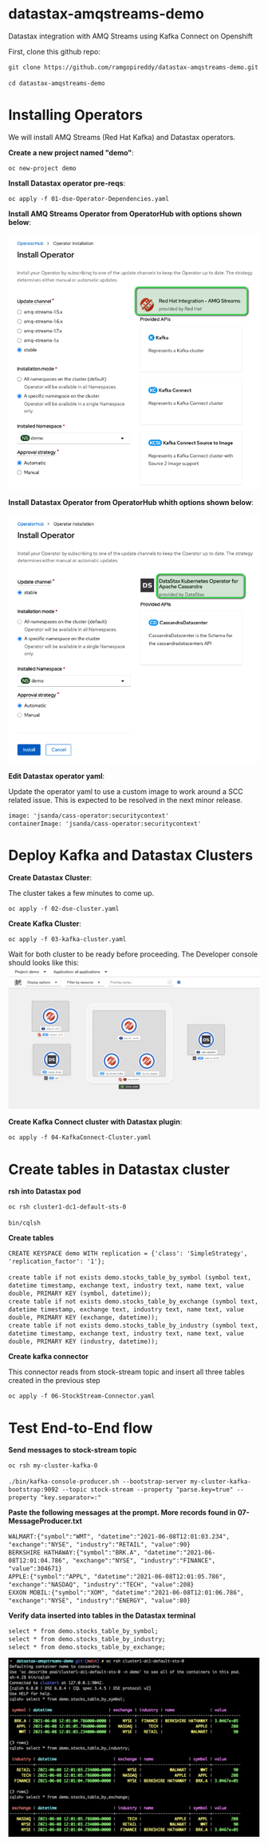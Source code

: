# datastax-amqstreams-demo
Datastax integration with AMQ Streams using Kafka Connect on Openshift

First, clone this github repo:
```
git clone https://github.com/ramgopireddy/datastax-amqstreams-demo.git

cd datastax-amqstreams-demo
```

# Installing Operators
We will install AMQ Streams (Red Hat Kafka) and Datastax operators.

**Create a new project named "demo"**: 
```
oc new-project demo
```

**Install Datastax operator pre-reqs**: 
```
oc apply -f 01-dse-Operator-Dependencies.yaml
```
**Install AMQ Streams Operator from OperatorHub with options shown below**: 

   <img src="docimgs/amqstreamsoperator.png" alt="repo sample"/>


**Install Datastax Operator from OperatorHub whith options shown below**: 

   <img src="docimgs/datastaxoperator.png" alt="repo sample"/>

**Edit Datastax operator yaml**:

Update the operator yaml to use a custom image to work around a SCC related issue. This is expected to be resolved in the next minor release.
```
image: 'jsanda/cass-operator:securitycontext'
containerImage: 'jsanda/cass-operator:securitycontext'
```
# Deploy Kafka and Datastax Clusters

**Create Datastax Cluster**:

The cluster takes a few minutes to come up.
```
oc apply -f 02-dse-cluster.yaml
```
**Create Kafka Cluster**:
```
oc apply -f 03-kafka-cluster.yaml
```
Wait for both cluster to be ready before proceeding. The Developer console should looks like this:
<img src="docimgs/devconsole.png" alt="repo sample"/>

**Create Kafka Connect cluster with Datastax plugin**: 
```
oc apply -f 04-KafkaConnect-Cluster.yaml
```

# Create tables in Datastax cluster

**rsh into Datastax pod**
```
oc rsh cluster1-dc1-default-sts-0

bin/cqlsh
```
**Create tables**

```
CREATE KEYSPACE demo WITH replication = {'class': 'SimpleStrategy', 'replication_factor': '1'};

create table if not exists demo.stocks_table_by_symbol (symbol text, datetime timestamp, exchange text, industry text, name text, value double, PRIMARY KEY (symbol, datetime));
create table if not exists demo.stocks_table_by_exchange (symbol text, datetime timestamp, exchange text, industry text, name text, value double, PRIMARY KEY (exchange, datetime));
create table if not exists demo.stocks_table_by_industry (symbol text, datetime timestamp, exchange text, industry text, name text, value double, PRIMARY KEY (industry, datetime));
```

**Create kafka connector** 

This connector reads from stock-stream topic and insert all three tables created in the previous step

```
oc apply -f 06-StockStream-Connector.yaml
```
# Test End-to-End flow

**Send messages to stock-stream topic**
```
oc rsh my-cluster-kafka-0

./bin/kafka-console-producer.sh --bootstrap-server my-cluster-kafka-bootstrap:9092 --topic stock-stream --property "parse.key=true" --property "key.separator=:"
```

**Paste the following messages at the prompt. More records found in 07-MessageProducer.txt**

```
WALMART:{"symbol":"WMT", "datetime":"2021-06-08T12:01:03.234", "exchange":"NYSE", "industry":"RETAIL", "value":90}
BERKSHIRE HATHAWAY:{"symbol":"BRK.A", "datetime":"2021-06-08T12:01:04.786", "exchange":"NYSE", "industry":"FINANCE", "value":304671}
APPLE:{"symbol":"APPL", "datetime":"2021-06-08T12:01:05.786", "exchange":"NASDAQ", "industry":"TECH", "value":208}
EXXON MOBIL:{"symbol":"XOM", "datetime":"2021-06-08T12:01:06.786", "exchange":"NYSE", "industry":"ENERGY", "value":80}
```

**Verify data inserted into tables in the Datastax terminal**

```
select * from demo.stocks_table_by_symbol;
select * from demo.stocks_table_by_industry;
select * from demo.stocks_table_by_exchange;

```
   <img src="docimgs/verifytables.png" alt="repo sample"/>

